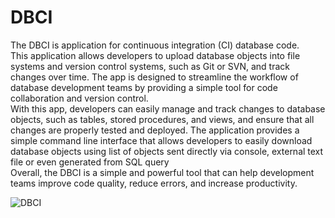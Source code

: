 # DBCI
The DBCI is application for continuous integration (CI) database code.  
  This application allows developers to upload database objects into file systems and version control systems, such as Git or SVN, and track changes over time.
The app is designed to streamline the workflow of database development teams by providing a simple tool for code collaboration and version control.   
  With this app, developers can easily manage and track changes to database objects, such as tables, stored procedures, and views, and ensure that all changes are properly tested and deployed.
The application provides a simple command line interface that allows developers to easily download database objects
using list of objects sent directly via console, external text file or even generated from SQL query  
  Overall, the DBCI is a simple and powerful tool that can help development teams improve code quality, reduce errors, and increase productivity.
  
![DBCI](https://user-images.githubusercontent.com/53262841/232304700-4268318f-55c2-47bc-849d-d849557de278.JPG)
